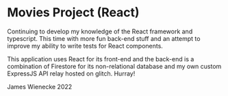 # Movies Project (React)

Continuing to develop my knowledge of the React framework and typescript. This time with more fun back-end stuff and an attempt to improve my ability to write tests for React components.

This application uses React for its front-end and the back-end is a combination of Firestore for its non-relational database and my own custom ExpressJS API relay hosted on glitch. Hurray!

James Wienecke 2022